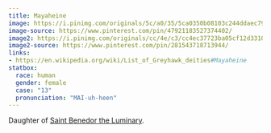 ```yaml
---
title: Mayaheine
image: https://i.pinimg.com/originals/5c/a0/35/5ca0350b08103c244ddaec79a930179e.jpg
image-source: https://www.pinterest.com/pin/47921183527374402/
image2: https://i.pinimg.com/originals/cc/4e/c3/cc4ec37723ba05cf12d331063d0e485b.jpg
image2-source: https://www.pinterest.com/pin/281543718713944/
links:
- https://en.wikipedia.org/wiki/List_of_Greyhawk_deities#Mayaheine
statbox:
  race: human
  gender: female
  case: "13"
  pronunciation: "MAI-uh-heen"
---
```


Daughter of [Saint Benedor the Luminary](benedor).
